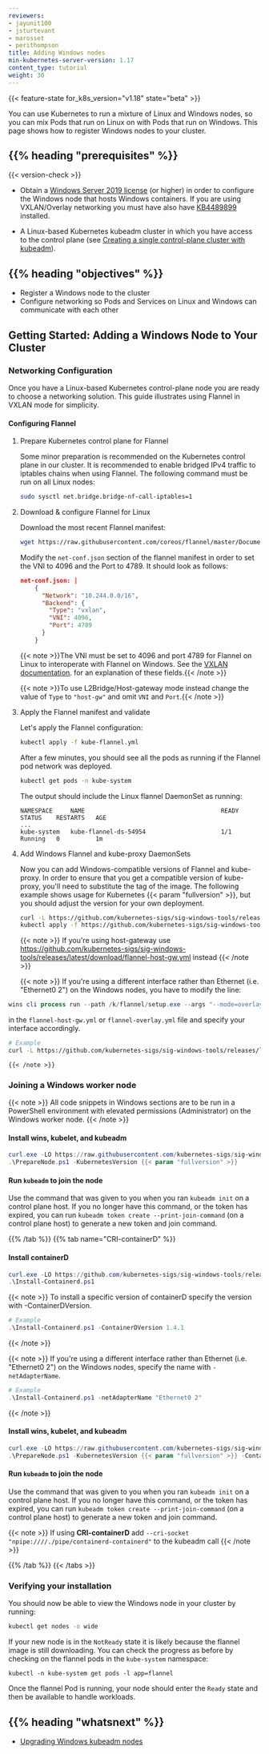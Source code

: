```yaml
---
reviewers:
- jayunit100
- jsturtevant
- marosset
- perithompson
title: Adding Windows nodes
min-kubernetes-server-version: 1.17
content_type: tutorial
weight: 30
---
```


<!-- overview -->

{{< feature-state for_k8s_version="v1.18" state="beta" >}}

You can use Kubernetes to run a mixture of Linux and Windows nodes, so you can mix Pods that run on Linux on with Pods that run on Windows. This page shows how to register Windows nodes to your cluster.




## {{% heading "prerequisites" %}}
 {{< version-check >}}

* Obtain a [Windows Server 2019 license](https://www.microsoft.com/en-us/cloud-platform/windows-server-pricing)
(or higher) in order to configure the Windows node that hosts Windows containers.
If you are using VXLAN/Overlay networking you must have also have [KB4489899](https://support.microsoft.com/help/4489899) installed.

* A Linux-based Kubernetes kubeadm cluster in which you have access to the control plane (see [Creating a single control-plane cluster with kubeadm](/docs/setup/production-environment/tools/kubeadm/create-cluster-kubeadm/)).




## {{% heading "objectives" %}}


* Register a Windows node to the cluster
* Configure networking so Pods and Services on Linux and Windows can communicate with each other




<!-- lessoncontent -->

## Getting Started: Adding a Windows Node to Your Cluster

### Networking Configuration

Once you have a Linux-based Kubernetes control-plane node you are ready to choose a networking solution. This guide illustrates using Flannel in VXLAN mode for simplicity.

#### Configuring Flannel

1. Prepare Kubernetes control plane for Flannel

    Some minor preparation is recommended on the Kubernetes control plane in our cluster. It is recommended to enable bridged IPv4 traffic to iptables chains when using Flannel. The following command must be run on all Linux nodes:

    ```bash
    sudo sysctl net.bridge.bridge-nf-call-iptables=1
    ```

1. Download & configure Flannel for Linux

    Download the most recent Flannel manifest:

    ```bash
    wget https://raw.githubusercontent.com/coreos/flannel/master/Documentation/kube-flannel.yml
    ```

    Modify the `net-conf.json` section of the flannel manifest in order to set the VNI to 4096 and the Port to 4789. It should look as follows:

    ```json
    net-conf.json: |
        {
          "Network": "10.244.0.0/16",
          "Backend": {
            "Type": "vxlan",
            "VNI": 4096,
            "Port": 4789
          }
        }
    ```

    {{< note >}}The VNI must be set to 4096 and port 4789 for Flannel on Linux to interoperate with Flannel on Windows. See the [VXLAN documentation](https://github.com/coreos/flannel/blob/master/Documentation/backends.md#vxlan).
    for an explanation of these fields.{{< /note >}}

    {{< note >}}To use L2Bridge/Host-gateway mode instead change the value of `Type` to `"host-gw"` and omit `VNI` and `Port`.{{< /note >}}

1. Apply the Flannel manifest and validate

    Let's apply the Flannel configuration:

    ```bash
    kubectl apply -f kube-flannel.yml
    ```

    After a few minutes, you should see all the pods as running if the Flannel pod network was deployed.

    ```bash
    kubectl get pods -n kube-system
    ```

    The output should include the Linux flannel DaemonSet as running:

    ```
    NAMESPACE     NAME                                      READY        STATUS    RESTARTS   AGE
    ...
    kube-system   kube-flannel-ds-54954                     1/1          Running   0          1m
    ```

1. Add Windows Flannel and kube-proxy DaemonSets

    Now you can add Windows-compatible versions of Flannel and kube-proxy. In order
    to ensure that you get a compatible version of kube-proxy, you'll need to substitute
    the tag of the image. The following example shows usage for Kubernetes {{< param "fullversion" >}},
    but you should adjust the version for your own deployment.

    ```bash
    curl -L https://github.com/kubernetes-sigs/sig-windows-tools/releases/latest/download/kube-proxy.yml | sed 's/VERSION/{{< param "fullversion" >}}/g' | kubectl apply -f -
    kubectl apply -f https://github.com/kubernetes-sigs/sig-windows-tools/releases/latest/download/flannel-overlay.yml
    ```
    {{< note >}}
    If you're using host-gateway use https://github.com/kubernetes-sigs/sig-windows-tools/releases/latest/download/flannel-host-gw.yml instead
    {{< /note >}}

    {{< note >}}
If you're using a different interface rather than Ethernet (i.e. "Ethernet0 2") on the Windows nodes, you have to modify the line:

```powershell
wins cli process run --path /k/flannel/setup.exe --args "--mode=overlay --interface=Ethernet"
```

in the `flannel-host-gw.yml` or `flannel-overlay.yml` file and specify your interface accordingly.

```bash
# Example
curl -L https://github.com/kubernetes-sigs/sig-windows-tools/releases/latest/download/flannel-overlay.yml | sed 's/Ethernet/Ethernet0 2/g' | kubectl apply -f -
```
    {{< /note >}}
    


### Joining a Windows worker node

{{< note >}}
All code snippets in Windows sections are to be run in a PowerShell environment
with elevated permissions (Administrator) on the Windows worker node.
{{< /note >}}

#### Install wins, kubelet, and kubeadm  

```PowerShell
curl.exe -LO https://raw.githubusercontent.com/kubernetes-sigs/sig-windows-tools/master/kubeadm/scripts/PrepareNode.ps1
.\PrepareNode.ps1 -KubernetesVersion {{< param "fullversion" >}}
```

#### Run `kubeadm` to join the node

Use the command that was given to you when you ran `kubeadm init` on a control plane host.
If you no longer have this command, or the token has expired, you can run `kubeadm token create --print-join-command`
(on a control plane host) to generate a new token and join command.

{{% /tab %}}
{{% tab name="CRI-containerD" %}}

#### Install containerD

```powershell
curl.exe -LO https://github.com/kubernetes-sigs/sig-windows-tools/releases/latest/download/Install-Containerd.ps1
.\Install-Containerd.ps1
```

{{< note >}}
To install a specific version of containerD specify the version with -ContainerDVersion.

```powershell
# Example
.\Install-Containerd.ps1 -ContainerDVersion 1.4.1
```

{{< /note >}}

{{< note >}}
If you're using a different interface rather than Ethernet (i.e. "Ethernet0 2") on the Windows nodes, specify the name with `-netAdapterName`.

```powershell
# Example
.\Install-Containerd.ps1 -netAdapterName "Ethernet0 2"
```

{{< /note >}}

#### Install wins, kubelet, and kubeadm

```PowerShell
curl.exe -LO https://raw.githubusercontent.com/kubernetes-sigs/sig-windows-tools/master/kubeadm/scripts/PrepareNode.ps1
.\PrepareNode.ps1 -KubernetesVersion {{< param "fullversion" >}} -ContainerRuntime containerD
```

#### Run `kubeadm` to join the node

Use the command that was given to you when you ran `kubeadm init` on a control plane host.
If you no longer have this command, or the token has expired, you can run `kubeadm token create --print-join-command`
(on a control plane host) to generate a new token and join command.

{{< note >}}
If using **CRI-containerD** add `--cri-socket "npipe:////./pipe/containerd-containerd"` to the kubeadm call
{{< /note >}}

{{% /tab %}}
{{< /tabs >}}

### Verifying your installation

You should now be able to view the Windows node in your cluster by running:

```bash
kubectl get nodes -o wide
```

If your new node is in the `NotReady` state it is likely because the flannel image is still downloading.
You can check the progress as before by checking on the flannel pods in the `kube-system` namespace:

```shell
kubectl -n kube-system get pods -l app=flannel
```

Once the flannel Pod is running, your node should enter the `Ready` state and then be available to handle workloads.

## {{% heading "whatsnext" %}}

- [Upgrading Windows kubeadm nodes](/docs/tasks/administer-cluster/kubeadm/upgrading-windows-nodes)
